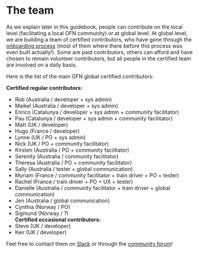 # The team

As we explain later in this guidebook, people can contribute on the local level \(facilitating a local OFN community\) or at global level. At global level, we are building a team of certified contributors, who have gone through the [onboarding process](https://ofn-user-guide.gitbook.io/ofn-contributor-guide/working-on-the-ofn-governance/onboarding-process) \(most of them where there before this process was even built actually!\). Some are paid contributors, others can afford and have chosen to remain volunteer contributors, but all people in the certified team are involved on a daily basis.

Here is the list of the main OFN global certified contributors:

**Certified regular contributors:**  
- Rob \(Australia / developer + sys admin\)  
- Maikel \(Australia / developer + sys admin\)  
- Enrico \(Catalunya / developer + sys admin + community facilitator\)  
- Pau \(Catalunya / developer + sys admin + community facilitator\)  
- Matt \(UK / developer\)  
- Hugo \(France / developer\)  
- Lynne \(UK / PO + sys admin\)  
- Nick \(UK / PO + community facilitator\)  
- Kirsten \(Australia / PO + community facilitator\)  
- Serenity \(Australia / community facilitator\)  
- Theresa \(Australia / PO + community facilitator\)  
- Sally \(Australia / tester + global communication\)  
- Myriam \(France / community facilitator + train driver + PO + tester\)  
- Rachel \(France / train driver + PO + UX + tester\)  
- Danielle \(Australia / community facilitator + train driver + global communication\)  
- Jen \(Australia / global communication\)  
- Cynthia \(Norway / PO\)  
- Sigmund \(Norway / ?\)  
**Certified occasional contributors:**  
- Steve \(UK / developer\)  
- Keir \(UK / developer\)

Feel free to contact them on [Slack](https://openfoodnetwork.slack.com) or through the [community forum](https://community.openfoodnetwork.org)!


